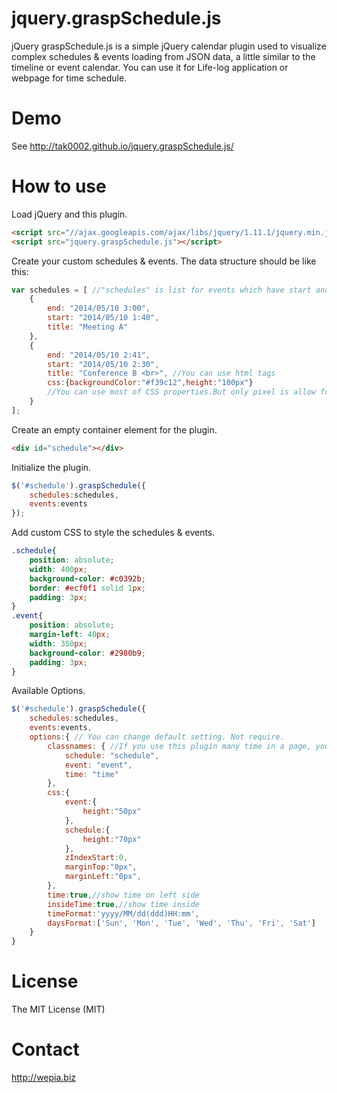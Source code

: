 jquery.graspSchedule.js
=======================

jQuery graspSchedule.js is a simple jQuery calendar plugin used to visualize complex schedules & events loading from JSON data, a little similar to the timeline or event calendar.
You can use it for Life-log application or webpage for time schedule.


Demo
===================

See http://tak0002.github.io/jquery.graspSchedule.js/


How to use
====================

Load jQuery and this plugin.

```html
<script src="//ajax.googleapis.com/ajax/libs/jquery/1.11.1/jquery.min.js"></script>
<script src="jquery.graspSchedule.js"></script>
```

Create your custom schedules & events. The data structure should be like this:

```javascript
var schedules = [ //"schedules" is list for events which have start and end.
    {
        end: "2014/05/10 3:00",
        start: "2014/05/10 1:40",
        title: "Meeting A"
    },
    {
        end: "2014/05/10 2:41",
        start: "2014/05/10 2:30",
        title: "Conference B <br>", //You can use html tags
        css:{backgroundColor:"#f39c12",height:"100px"}
        //You can use most of CSS properties.But only pixel is allow for height.
    }
];
```

Create an empty container element for the plugin.

```html
<div id="schedule"></div>
```

Initialize the plugin.

```javascript
$('#schedule').graspSchedule({
    schedules:schedules,
    events:events
});
```

Add custom CSS to style the schedules & events.

```css
.schedule{
    position: absolute; 
    width: 400px;
    background-color: #c0392b;
    border: #ecf0f1 solid 1px;
    padding: 3px;
}
.event{
    position: absolute;
    margin-left: 40px;
    width: 350px;
    background-color: #2980b9;
    padding: 3px;
}
```

Available Options.

```javascript
$('#schedule').graspSchedule({
    schedules:schedules,
    events:events,
    options:{ // You can change default setting. Not require.
        classnames: { //If you use this plugin many time in a page, you have to change these.
            schedule: "schedule",
            event: "event",
            time: "time"
        },
        css:{
            event:{
                height:"50px"
            },
            schedule:{
                height:"70px"
            },
            zIndexStart:0,
            marginTop:"0px",
            marginLeft:"0px",
        },
        time:true,//show time on left side
        insideTime:true,//show time inside
        timeFormat:'yyyy/MM/dd(ddd)HH:mm',
        daysFormat:['Sun', 'Mon', 'Tue', 'Wed', 'Thu', 'Fri', 'Sat']
    }
}
```


License
====================

The MIT License (MIT)

Contact
====================

http://wepia.biz
